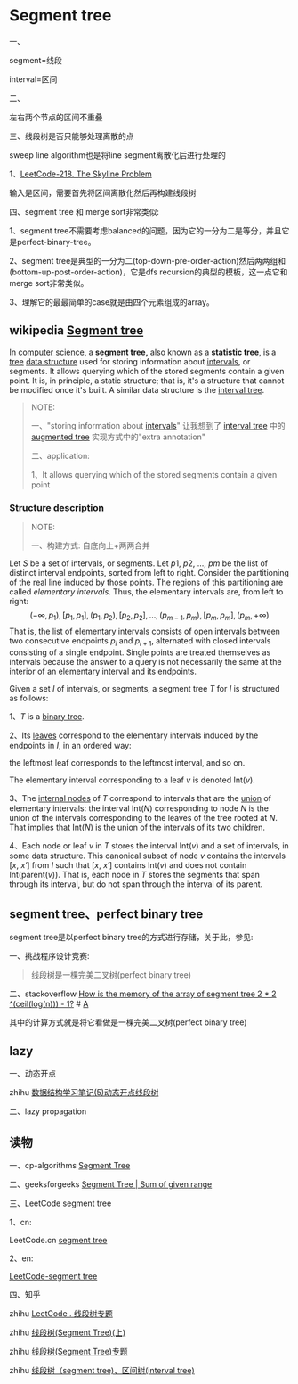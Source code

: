 # Segment tree

一、

segment=线段

interval=区间



二、

左右两个节点的区间不重叠



三、线段树是否只能够处理离散的点

sweep line algorithm也是将line segment离散化后进行处理的

1、[LeetCode-218. The Skyline Problem](https://leetcode.cn/problems/the-skyline-problem/) 

输入是区间，需要首先将区间离散化然后再构建线段树



四、segment tree 和 merge sort非常类似: 

1、segment tree不需要考虑balanced的问题，因为它的一分为二是等分，并且它是perfect-binary-tree。

2、segment tree是典型的一分为二(top-down-pre-order-action)然后两两组和(bottom-up-post-order-action)，它是dfs recursion的典型的模板，这一点它和merge sort非常类似。

3、理解它的最最简单的case就是由四个元素组成的array。



## wikipedia [Segment tree](https://en.wikipedia.org/wiki/Segment_tree)

In [computer science](https://en.wikipedia.org/wiki/Computer_science), a **segment tree,** also known as a **statistic tree**, is a [tree](https://en.wikipedia.org/wiki/Tree_(data_structure)) [data structure](https://en.wikipedia.org/wiki/Data_structure) used for storing information about [intervals](https://en.wikipedia.org/wiki/Interval_(mathematics)), or segments. It allows querying which of the stored segments contain a given point. It is, in principle, a static structure; that is, it's a structure that cannot be modified once it's built. A similar data structure is the [interval tree](https://en.wikipedia.org/wiki/Interval_tree).

> NOTE:
>
> 一、"storing information about [intervals](https://en.wikipedia.org/wiki/Interval_(mathematics))" 让我想到了  [interval tree](https://en.wikipedia.org/wiki/Interval_tree) 中的 [augmented tree](https://en.wikipedia.org/wiki/Interval_tree#Augmented_tree) 实现方式中的"extra annotation"
>
> 二、application:
>
> 1、It allows querying which of the stored segments contain a given point



### Structure description

> NOTE:
>
> 一、构建方式: 自底向上+两两合并

Let *S* be a set of intervals, or segments. Let *p*1, *p*2, ..., *pm* be the list of distinct interval endpoints, sorted from left to right. Consider the partitioning of the real line induced by those points. The regions of this partitioning are called *elementary intervals*. Thus, the elementary intervals are, from left to right:
$$
(-\infty ,p_{1}),[p_{1},p_{1}],(p_{1},p_{2}),[p_{2},p_{2}],\dots ,(p_{m-1},p_{m}),[p_{m},p_{m}],(p_{m},+\infty)
$$
That is, the list of elementary intervals consists of open intervals between two consecutive endpoints $p_i$ and $p_{i+1}$, alternated with closed intervals consisting of a single endpoint. Single points are treated themselves as intervals because the answer to a query is not necessarily the same at the interior of an elementary interval and its endpoints.

Given a set *I* of intervals, or segments, a segment tree *T* for *I* is structured as follows:

1、*T* is a [binary tree](https://en.wikipedia.org/wiki/Binary_tree).

2、Its [leaves](https://en.wikipedia.org/wiki/Leaf_node) correspond to the elementary intervals induced by the endpoints in *I*, in an ordered way: 

the leftmost leaf corresponds to the leftmost interval, and so on. 

The elementary interval corresponding to a leaf *v* is denoted Int(*v*).

3、The [internal nodes](https://en.wikipedia.org/wiki/Internal_node) of *T* correspond to intervals that are the [union](https://en.wikipedia.org/wiki/Union_(set_theory)) of elementary intervals: the interval Int(*N*) corresponding to node *N* is the union of the intervals corresponding to the leaves of the tree rooted at *N*. That implies that Int(*N*) is the union of the intervals of its two children.

4、Each node or leaf *v* in *T* stores the interval Int(*v*) and a set of intervals, in some data structure. This canonical subset of node *v* contains the intervals [*x*, *x′*] from *I* such that [*x*, *x′*] contains Int(*v*) and does not contain Int(parent(*v*)). That is, each node in *T* stores the segments that span through its interval, but do not span through the interval of its parent.



## segment tree、perfect binary tree

segment tree是以perfect binary tree的方式进行存储，关于此，参见:

一、挑战程序设计竞赛:

> 线段树是一棵完美二叉树(perfect binary tree)

二、stackoverflow [How is the memory of the array of segment tree 2 * 2 ^(ceil(log(n))) - 1?](https://stackoverflow.com/questions/28470692/how-is-the-memory-of-the-array-of-segment-tree-2-2-ceillogn-1) # [A](https://stackoverflow.com/a/28502243) 

其中的计算方式就是将它看做是一棵完美二叉树(perfect binary tree)



## lazy



一、动态开点

zhihu [数据结构学习笔记(5)动态开点线段树](https://zhuanlan.zhihu.com/p/559047943) 



二、lazy propagation



## 读物

一、cp-algorithms [Segment Tree](https://cp-algorithms.com/data_structures/segment_tree.html)

二、geeksforgeeks [Segment Tree | Sum of given range](https://www.geeksforgeeks.org/segment-tree-sum-of-given-range/)

三、LeetCode segment tree

1、cn:

LeetCode.cn [segment tree](https://leetcode.cn/tag/segment-tree/problemset/)

2、en:

[LeetCode-segment tree](https://leetcode.com/tag/segment-tree/) 



四、知乎

zhihu [LeetCode . 线段树专题](https://zhuanlan.zhihu.com/p/85846796)

zhihu [线段树(Segment Tree)(上)](https://zhuanlan.zhihu.com/p/436326746)

zhihu [线段树(Segment Tree)专题](https://zhuanlan.zhihu.com/p/40151999)

zhihu [线段树（segment tree)、区间树(interval tree)](https://zhuanlan.zhihu.com/p/105368572)